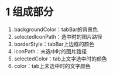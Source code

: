 # 1 组成部分
1. backgroundColor：tabBar的背景色
2. selectedIconPath：选中时的图片路径
3. borderStyle：tabBar上边框的颜色
4. iconPath：未选中时的图片路径
5. selectedColor：tab上文字选中时的颜色
6. color：tab上未选中时的文字颜色

